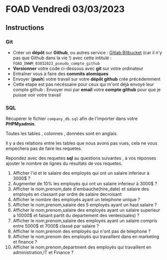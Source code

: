 # FOAD Vendredi 03/03/2023

## Instructions

### Git

- Créer un **dépôt** sur **Github**, ou autres service : [Gitlab](https://gitlab.com),[Bitbucket](https://bitbucket.org/) (car il n'y pas que Github dans la vie !) avec cette intitulé : `FOAD_DWWM_03032023_pseudo_compte_github`
- **Versionner** votre code ci-dessous avec **git** sur votre ordinateur
- Entraîner vous à faire des **commits atomiques**
- Envoyer (**push**) votre travail sur votre **dépôt github** crée précédemment
- Cette etape est pas nécéssaire pour ceux qui m'ont déjà envoyé leur compte github : Envoyer moi par **email** votre **compte github** pour que je puisse voir votre travail

### SQL

Récupérer le fichier `company_db.sql` afin de l'importer dans votre **PHPMyadmin**.

Toutes les tables , colonnes , données sont en anglais.

Il y a des relations entre les tables que nous avons pas vues, cela ne  vous empechera pas de faire les requetes.

Repondez avec des requetes **sql** au questions suivantes , à vos réponses ajouter le nombre de lignes du résultats de vos requetes.

1. Afficher l'id et le salaire des employés qui ont un salaire inferieur à 3000$ ?
2. Augmenter de 10% les employés qui ont un salaire inferieur à 3000$ ?
3. Afficher le nom,prenom,date d'embauche(hire_date) et salaire des employés en classant par ordre de salaire decroisant
4. Afficher le nombre des employés ayant un telephone unique ?
5. Afficher le nom,prenom,salaire des 5 employés ayant un haut salaire ?
6. Afficher le nom,prenom,salaire des employés ayant un salaire superieur a 10000$ et faisant partit du departement des ventes(sales) ?
7. Afficher le nom,prenom,salaire des employés ayant un salaire compris entre 5000$ et 7000$ classé par salaire ?
8. Afficher le nom,prenom des employés qui n'ont pas de telephone ?
9. Afficher le nom,prenom des employés qui travaillent dans en marketing et finance ?
10. Afficher le nom,prenom,department des employés qui travaillent en administration,IT et Finance ?
